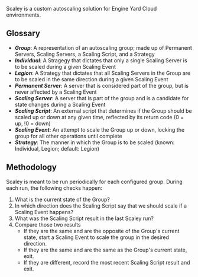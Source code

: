 Scaley is a custom autoscaling solution for Engine Yard Cloud environments.

## Glossary ##

* ***Group***: A representation of an autoscaling group; made up of Permanent Servers, Scaling Servers, a Scaling Script, and a Strategy
* ***Individual***: A Stragegy that dictates that only a single Scaling Server is to be scaled during a given Scaling Event
* ***Legion***: A Strategy that dictates that all Scaling Servers in the Group are to be scaled in the same direction during a given Scaling Event
* ***Permanent Server***: A server that is considered part of the group, but is never affected by a Scaling Event
* ***Scaling Server***: A server that is part of the group and is a candidate for state changes during a Scaling Event
* ***Scaling Script***: An external script that determines if the Group should be scaled up or down at any given time, reflected by its return code (0 = up, !0 = down)
* ***Scaling Event***: An attempt to scale the Group up or down, locking the group for all other operations until complete
* ***Strategy***: The manner in which the Group is to be scaled (known: Individual, Legion; default: Legion)

## Methodology ##

Scaley is meant to be run periodically for each configured group. During each run, the following checks happen:

1. What is the current state of the Group?
2. In which direction does the Scaling Script say that we should scale if a Scaling Event happens?
3. What was the Scaling Script result in the last Scaley run?
4. Compare those two results
    * If they are the same and are the opposite of the Group's current state, start a Scaling Event to scale the group in the desired direction.
    * If they are the same and are the same as the Group's current state, exit.
    * If they are different, record the most recent Scaling Script result and exit.
